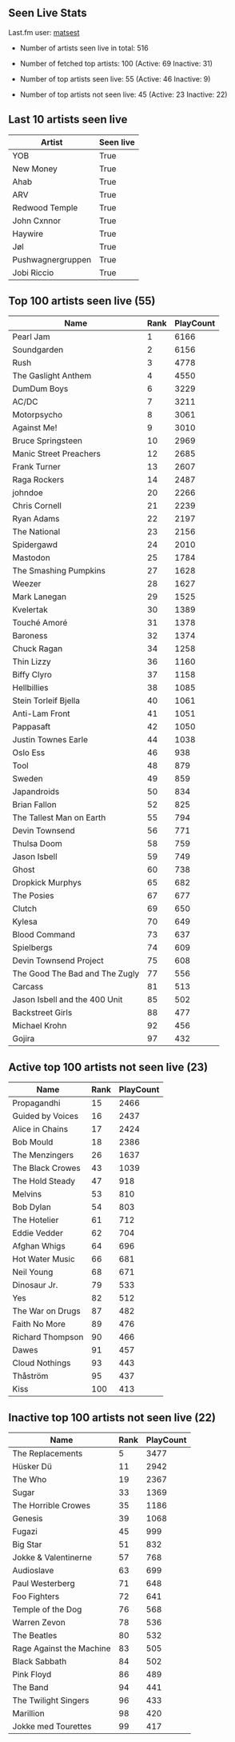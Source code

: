 ## Seen Live Stats

Last.fm user: [matsest](https://www.last.fm/user/matsest)

- Number of artists seen live in total: 516

- Number of fetched top artists: 100 (Active: 69 Inactive: 31)

- Number of top artists seen live: 55 (Active: 46 Inactive: 9)

- Number of top artists not seen live: 45 (Active: 23 Inactive: 22)

## Last 10 artists seen live

Artist            | Seen live
----------------- | ---------
YOB               | True     
New Money         | True     
Ahab              | True     
ARV               | True     
Redwood Temple    | True     
John Cxnnor       | True     
Haywire           | True     
Jøl               | True     
Pushwagnergruppen | True     
Jobi Riccio       | True     

## Top 100 artists seen live (55)

Name                           | Rank | PlayCount
------------------------------ | ---- | ---------
Pearl Jam                      | 1    | 6166     
Soundgarden                    | 2    | 6156     
Rush                           | 3    | 4778     
The Gaslight Anthem            | 4    | 4550     
DumDum Boys                    | 6    | 3229     
AC/DC                          | 7    | 3211     
Motorpsycho                    | 8    | 3061     
Against Me!                    | 9    | 3010     
Bruce Springsteen              | 10   | 2969     
Manic Street Preachers         | 12   | 2685     
Frank Turner                   | 13   | 2607     
Raga Rockers                   | 14   | 2487     
johndoe                        | 20   | 2266     
Chris Cornell                  | 21   | 2239     
Ryan Adams                     | 22   | 2197     
The National                   | 23   | 2156     
Spidergawd                     | 24   | 2010     
Mastodon                       | 25   | 1784     
The Smashing Pumpkins          | 27   | 1628     
Weezer                         | 28   | 1627     
Mark Lanegan                   | 29   | 1525     
Kvelertak                      | 30   | 1389     
Touché Amoré                   | 31   | 1378     
Baroness                       | 32   | 1374     
Chuck Ragan                    | 34   | 1258     
Thin Lizzy                     | 36   | 1160     
Biffy Clyro                    | 37   | 1158     
Hellbillies                    | 38   | 1085     
Stein Torleif Bjella           | 40   | 1061     
Anti-Lam Front                 | 41   | 1051     
Pappasaft                      | 42   | 1050     
Justin Townes Earle            | 44   | 1038     
Oslo Ess                       | 46   | 938      
Tool                           | 48   | 879      
Sweden                         | 49   | 859      
Japandroids                    | 50   | 834      
Brian Fallon                   | 52   | 825      
The Tallest Man on Earth       | 55   | 794      
Devin Townsend                 | 56   | 771      
Thulsa Doom                    | 58   | 759      
Jason Isbell                   | 59   | 749      
Ghost                          | 60   | 738      
Dropkick Murphys               | 65   | 682      
The Posies                     | 67   | 677      
Clutch                         | 69   | 650      
Kylesa                         | 70   | 649      
Blood Command                  | 73   | 637      
Spielbergs                     | 74   | 609      
Devin Townsend Project         | 75   | 608      
The Good The Bad and The Zugly | 77   | 556      
Carcass                        | 81   | 513      
Jason Isbell and the 400 Unit  | 85   | 502      
Backstreet Girls               | 88   | 477      
Michael Krohn                  | 92   | 456      
Gojira                         | 97   | 432      

## Active top 100 artists not seen live (23)

Name             | Rank | PlayCount
---------------- | ---- | ---------
Propagandhi      | 15   | 2466     
Guided by Voices | 16   | 2437     
Alice in Chains  | 17   | 2424     
Bob Mould        | 18   | 2386     
The Menzingers   | 26   | 1637     
The Black Crowes | 43   | 1039     
The Hold Steady  | 47   | 918      
Melvins          | 53   | 810      
Bob Dylan        | 54   | 803      
The Hotelier     | 61   | 712      
Eddie Vedder     | 62   | 704      
Afghan Whigs     | 64   | 696      
Hot Water Music  | 66   | 681      
Neil Young       | 68   | 671      
Dinosaur Jr.     | 79   | 533      
Yes              | 82   | 512      
The War on Drugs | 87   | 482      
Faith No More    | 89   | 476      
Richard Thompson | 90   | 466      
Dawes            | 91   | 457      
Cloud Nothings   | 93   | 443      
Thåström         | 95   | 437      
Kiss             | 100  | 413      

## Inactive top 100 artists not seen live (22)

Name                     | Rank | PlayCount
------------------------ | ---- | ---------
The Replacements         | 5    | 3477     
Hüsker Dü                | 11   | 2942     
The Who                  | 19   | 2367     
Sugar                    | 33   | 1369     
The Horrible Crowes      | 35   | 1186     
Genesis                  | 39   | 1068     
Fugazi                   | 45   | 999      
Big Star                 | 51   | 832      
Jokke & Valentinerne     | 57   | 768      
Audioslave               | 63   | 699      
Paul Westerberg          | 71   | 648      
Foo Fighters             | 72   | 641      
Temple of the Dog        | 76   | 568      
Warren Zevon             | 78   | 536      
The Beatles              | 80   | 532      
Rage Against the Machine | 83   | 505      
Black Sabbath            | 84   | 502      
Pink Floyd               | 86   | 489      
The Band                 | 94   | 441      
The Twilight Singers     | 96   | 433      
Marillion                | 98   | 420      
Jokke med Tourettes      | 99   | 417      
